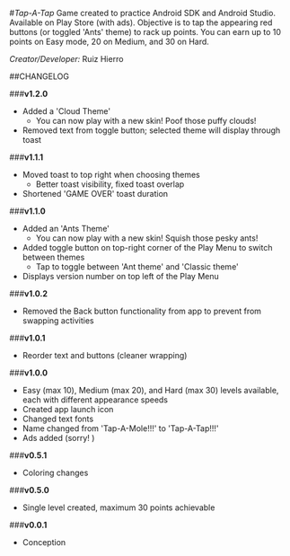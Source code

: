 #_Tap-A-Tap_
Game created to practice Android SDK and Android Studio. Available on Play Store (with ads). Objective is to tap the appearing red buttons (or toggled 'Ants' theme) to rack up points. You can earn up to 10 points on Easy mode, 20 on Medium, and 30 on Hard.

_Creator/Developer:_ Ruiz Hierro


##CHANGELOG

###**v1.2.0**
* Added a 'Cloud Theme'
  * You can now play with a new skin! Poof those puffy clouds!
* Removed text from toggle button; selected theme will display through toast

###**v1.1.1**
* Moved toast to top right when choosing themes
  * Better toast visibility, fixed toast overlap
* Shortened 'GAME OVER' toast duration

###**v1.1.0**
* Added an 'Ants Theme'
  * You can now play with a new skin! Squish those pesky ants!
* Added toggle button on top-right corner of the Play Menu to switch between themes
  * Tap to toggle between 'Ant theme' and 'Classic theme'
* Displays version number on top left of the Play Menu

###**v1.0.2**
* Removed the Back button functionality from app to prevent from swapping activities

###**v1.0.1**
* Reorder text and buttons (cleaner wrapping)

###**v1.0.0**
* Easy (max 10), Medium (max 20), and Hard (max 30) levels available, each with different appearance speeds
* Created app launch icon
* Changed text fonts
* Name changed from 'Tap-A-Mole!!!' to 'Tap-A-Tap!!!'
* Ads added (sorry! )


###**v0.5.1**
* Coloring changes


###**v0.5.0**
* Single level created, maximum 30 points achievable


###**v0.0.1**
* Conception

